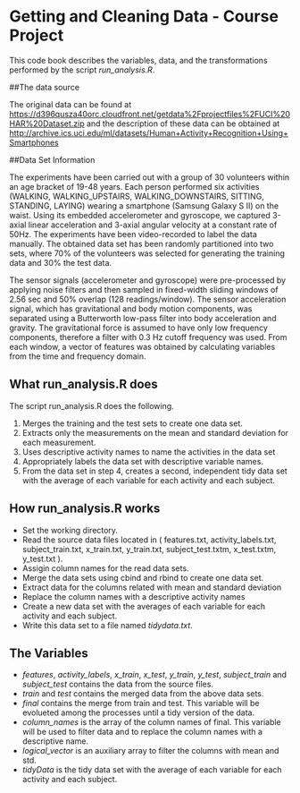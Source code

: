 # Getting and Cleaning Data - Course Project

This code book describes the variables, data, and the transformations performed by the script *run_analysis.R*.

##The data source

The original data can be found at  https://d396qusza40orc.cloudfront.net/getdata%2Fprojectfiles%2FUCI%20HAR%20Dataset.zip and the description of these data can be obtained at http://archive.ics.uci.edu/ml/datasets/Human+Activity+Recognition+Using+Smartphones

##Data Set Information

The experiments have been carried out with a group of 30 volunteers within an age bracket of 19-48 years. Each person performed six activities (WALKING, WALKING_UPSTAIRS, WALKING_DOWNSTAIRS, SITTING, STANDING, LAYING) wearing a smartphone (Samsung Galaxy S II) on the waist. Using its embedded accelerometer and gyroscope, we captured 3-axial linear acceleration and 3-axial angular velocity at a constant rate of 50Hz. The experiments have been video-recorded to label the data manually. The obtained data set has been randomly partitioned into two sets, where 70% of the volunteers was selected for generating the training data and 30% the test data.

The sensor signals (accelerometer and gyroscope) were pre-processed by applying noise filters and then sampled in fixed-width sliding windows of 2.56 sec and 50% overlap (128 readings/window). The sensor acceleration signal, which has gravitational and body motion components, was separated using a Butterworth low-pass filter into body acceleration and gravity. The gravitational force is assumed to have only low frequency components, therefore a filter with 0.3 Hz cutoff frequency was used. From each window, a vector of features was obtained by calculating variables from the time and frequency domain.

## What run_analysis.R does

The script run_analysis.R does the following. 

1. Merges the training and the test sets to create one data set.
2. Extracts only the measurements on the mean and standard deviation for each measurement. 
3. Uses descriptive activity names to name the activities in the data set
4. Appropriately labels the data set with descriptive variable names. 
5. From the data set in step 4, creates a second, independent tidy data set with the average of each variable for each activity and each subject.

## How run_analysis.R works

* Set the working directory.
* Read the source data files located in (
    features.txt, 
    activity_labels.txt,
    subject_train.txt,
    x_train.txt,
    y_train.txt,
    subject_test.txtm,
    x_test.txtm,
    y_test.txt ).
* Assigin column names for the read data sets.
* Merge the data sets using cbind and rbind to create one data set.
* Extract data for the columns related with mean and standard deviation
* Replace the column names with a descriptive activity names
* Create a new data set with the averages of each variable for each activity and each subject.
* Write this data set to a file named *tidydata.txt*.
 
## The Variables

* *features*, *activity_labels*, *x_train*, *x_test*, *y_train*, *y_test*, *subject_train* and *subject_test* contains the data from the source files.
* *train* and *test* contains the merged data from the above data sets.
* *final* contains the merge from train and test. This variable will be evolueted among the processes until a tidy version of the data.
* *column_names* is the array of the column names of final. This variable will be used to filter data and to replace the column names with a descriptive name.
* *logical_vector* is an auxiliary array to filter the columns with mean and std.
* *tidyData* is the tidy data set with the average of each variable for each activity and each subject.

